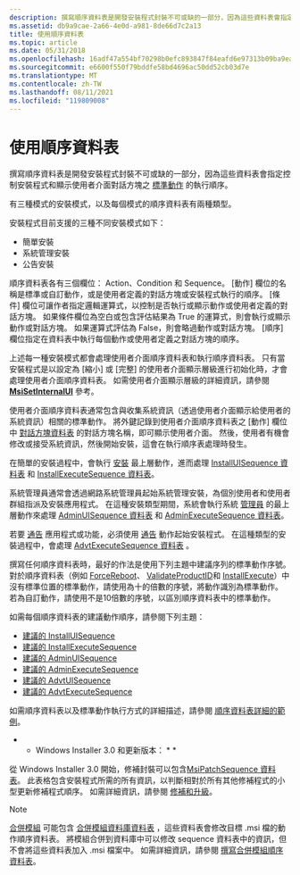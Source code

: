 ```yaml
---
description: 撰寫順序資料表是開發安裝程式封裝不可或缺的一部分，因為這些資料表會指定控制安裝程式和顯示使用者介面對話方塊之標準動作的執行順序。
ms.assetid: db9a9cae-2a66-4e0d-a981-8de66d7c2a13
title: 使用順序資料表
ms.topic: article
ms.date: 05/31/2018
ms.openlocfilehash: 16adf47a554bf70298b0efc893847f84eafd6e97313b09ba9ea3182398cdd97d
ms.sourcegitcommit: e6600f550f79bddfe58bd4696ac50dd52cb03d7e
ms.translationtype: MT
ms.contentlocale: zh-TW
ms.lasthandoff: 08/11/2021
ms.locfileid: "119809008"
---
```

# <a name="using-a-sequence-table"></a>使用順序資料表

撰寫順序資料表是開發安裝程式封裝不可或缺的一部分，因為這些資料表會指定控制安裝程式和顯示使用者介面對話方塊之 [標準動作](standard-actions.md) 的執行順序。

有三種模式的安裝模式，以及每個模式的順序資料表有兩種類型。

安裝程式目前支援的三種不同安裝模式如下：

-   簡單安裝
-   系統管理安裝
-   公告安裝

順序資料表各有三個欄位： Action、Condition 和 Sequence。 [動作] 欄位的名稱是標準或自訂動作，或是使用者定義的對話方塊或安裝程式執行的順序。 [條件] 欄位可讓作者指定邏輯運算式，以控制是否執行或顯示動作或使用者定義的對話方塊。 如果條件欄位為空白或包含評估結果為 True 的運算式，則會執行或顯示動作或對話方塊。 如果運算式評估為 False，則會略過動作或對話方塊。 [順序] 欄位指定在資料表中執行每個動作或使用者定義之對話方塊的順序。

上述每一種安裝模式都會處理使用者介面順序資料表和執行順序資料表。 只有當安裝程式是以設定為 [縮小] 或 [完整] 的使用者介面顯示層級進行初始化時，才會處理使用者介面順序資料表。 如需使用者介面顯示層級的詳細資訊，請參閱 [**MsiSetInternalUI**](/windows/desktop/api/Msi/nf-msi-msisetinternalui) 參考。

使用者介面順序資料表通常包含與收集系統資訊（透過使用者介面顯示給使用者的系統資訊）相關的標準動作。 將外鍵記錄到使用者介面順序資料表之 [動作] 欄位中 [對話方塊資料表](dialog-table.md) 的對話方塊名稱，即可顯示使用者介面。 然後，使用者有機會修改或接受系統資訊，然後開始安裝，這會在執行順序表處理時發生。

在簡單的安裝過程中，會執行 [安裝](install-action.md) 最上層動作，進而處理 [InstallUISequence 資料表](installuisequence-table.md) 和 [InstallExecuteSequence 資料表](installexecutesequence-table.md)。

系統管理員通常會透過網路系統管理員起始系統管理安裝，為個別使用者和使用者群組指派及安裝應用程式。 在這種安裝類型期間，系統會執行系統 [管理員](admin-action.md) 的最上層動作來處理 [AdminUISequence 資料表](adminuisequence-table.md) 和 [AdminExecuteSequence 資料表](adminexecutesequence-table.md)。

若要 [通告](advertisement.md) 應用程式或功能，必須使用 [通告](advertise-action.md) 動作起始安裝程式。 在這種類型的安裝過程中，會處理 [AdvtExecuteSequence 資料表](advtexecutesequence-table.md) 。

撰寫任何順序資料表時，最好的作法是使用下列主題中建議序列的標準動作序號。 對於順序資料表（例如 [ForceReboot](forcereboot-action.md)、 [ValidateProductID](validateproductid-action.md)和 [InstallExecute](installexecute-action.md)）中沒有標準位置的標準動作，請使用為十的倍數的序號，將動作識別為標準動作。 若為自訂動作，請使用不是10倍數的序號，以區別順序資料表中的標準動作。

如需每個順序資料表的建議動作順序，請參閱下列主題：

-   [建議的 InstallUISequence](suggested-installuisequence.md)
-   [建議的 InstallExecuteSequence](suggested-installexecutesequence.md)
-   [建議的 AdminUISequence](suggested-adminuisequence.md)
-   [建議的 AdminExecuteSequence](suggested-adminexecutesequence.md)
-   [建議的 AdvtUISequence](suggested-advtuisequence.md)
-   [建議的 AdvtExecuteSequence](suggested-advtexecutesequence.md)

如需順序資料表以及標準動作執行方式的詳細描述，請參閱 [順序資料表詳細的範例](sequence-table-detailed-example.md)。

* * Windows Installer 3.0 和更新版本： * *

從 Windows Installer 3.0 開始，修補封裝可以包含[MsiPatchSequence 資料表](msipatchsequence-table.md)。 此表格包含安裝程式所需的所有資訊，以判斷相對於所有其他修補程式的小型更新修補程式順序。 如需詳細資訊，請參閱 [修補和升級](patching-and-upgrades.md)。

> [!Note]
>
> [合併模組](merge-modules.md) 可能包含 [合併模組資料庫資料表](merge-module-database-tables.md) ，這些資料表會修改目標 .msi 檔的動作順序資料表。 將模組合併到資料庫中可以修改 sequence 資料表中的資訊，但不會將這些資料表加入 .msi 檔案中。 如需詳細資訊，請參閱 [撰寫合併模組順序資料表](authoring-merge-module-sequence-tables.md)。

 

 

 



